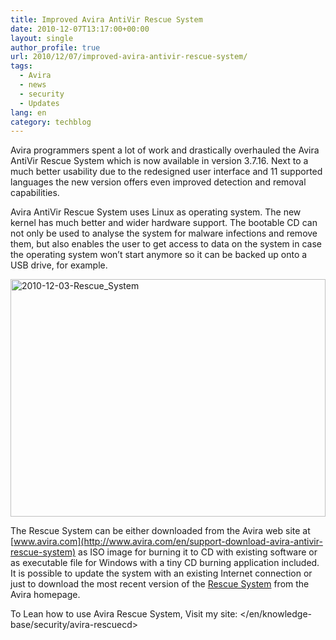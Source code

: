 ```yaml
---
title: Improved Avira AntiVir Rescue System
date: 2010-12-07T13:17:00+00:00
layout: single
author_profile: true
url: 2010/12/07/improved-avira-antivir-rescue-system/
tags:
  - Avira
  - news
  - security
  - Updates
lang: en
category: techblog
---
```

Avira programmers spent a lot of work and drastically overhauled the Avira AntiVir Rescue System which is now available in version 3.7.16. Next to a much better usability due to the redesigned user interface and 11 supported languages the new version offers even improved detection and removal capabilities.

Avira AntiVir Rescue System uses Linux as operating system. The new kernel has much better and wider hardware support. The bootable CD can not only be used to analyse the system for malware infections and remove them, but also enables the user to get access to data on the system in case the operating system won’t start anymore so it can be backed up onto a USB drive, for example.

[<img title="2010-12-03-Rescue_System" border="0" alt="2010-12-03-Rescue_System" src="http://lh4.ggpht.com/_vaUVXcmC3OI/TP4s083OxjI/AAAAAAAADZs/bWODK9SoSZ0/2010-12-03-Rescue_System_thumb%5B1%5D.png?imgmax=800" width="504" height="380" />](http://lh3.ggpht.com/_vaUVXcmC3OI/TP4swA7AEUI/AAAAAAAADZo/72c2Jiu7qFs/s1600-h/2010-12-03-Rescue_System%5B3%5D.png)

The Rescue System can be either downloaded from the Avira web site at [www.avira.com](http://www.avira.com/en/support-download-avira-antivir-rescue-system) as ISO image for burning it to CD with existing software or as executable file for Windows with a tiny CD burning application included. It is possible to update the system with an existing Internet connection or just to download the most recent version of the [Rescue System](http://www.avira.com/en/support-download-avira-antivir-rescue-system) from the Avira homepage.

To Lean how to use Avira Rescue System, Visit my site: </en/knowledge-base/security/avira-rescuecd>